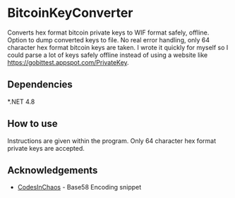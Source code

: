 # BitcoinKeyConverter

Converts hex format bitcoin private keys to WIF format safely, offline. Option to dump converted keys to file.
No real error handling, only 64 character hex format bitcoin keys are taken. I wrote it quickly for myself so I could parse a lot of keys safely offline instead of using a website like https://gobittest.appspot.com/PrivateKey. 

## Dependencies

*.NET 4.8

## How to use

Instructions are given within the program. Only 64 character hex format private keys are accepted.

## Acknowledgements

* [CodesInChaos](https://gist.github.com/CodesInChaos/3175971) - Base58 Encoding snippet




